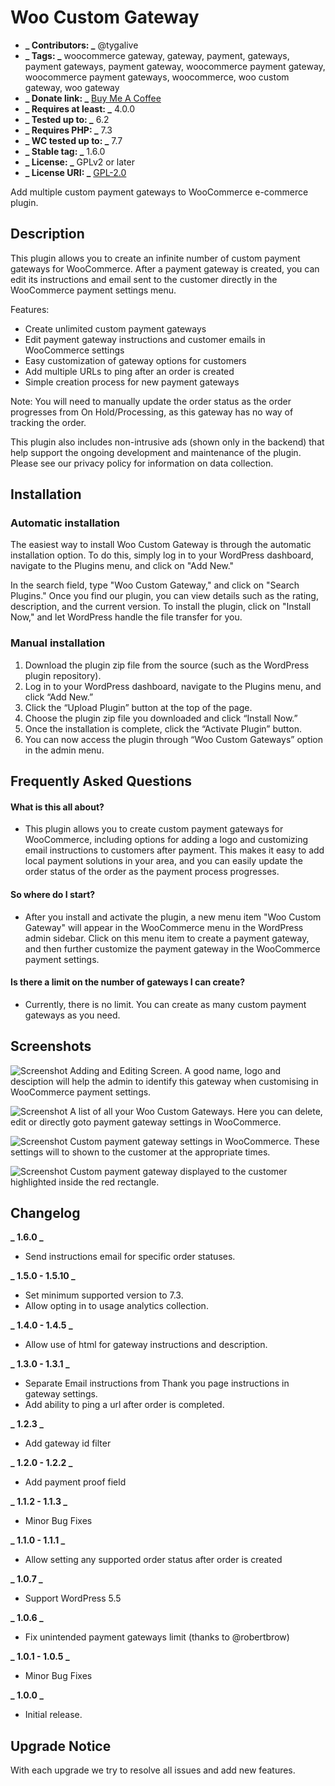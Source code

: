 # Woo Custom Gateway

- **_ Contributors: _** @tygalive
- **_ Tags: _** woocommerce gateway, gateway, payment, gateways, payment gateways, payment gateway, woocommerce payment gateway, woocommerce payment gateways, woocommerce, woo custom gateway, woo gateway
- **_ Donate link: _** [Buy Me A Coffee](https://buymeacoffee.com/fpjyrXk)
- **_ Requires at least: _** 4.0.0
- **_ Tested up to: _** 6.2
- **_ Requires PHP: _** 7.3
- **_ WC tested up to: _** 7.7
- **_ Stable tag: _** 1.6.0
- **_ License: _** GPLv2 or later
- **_ License URI: _** [GPL-2.0](http://www.gnu.org/licenses/gpl-2.0.html)

Add multiple custom payment gateways to WooCommerce e-commerce plugin.

## Description

This plugin allows you to create an infinite number of custom payment gateways for WooCommerce. After a payment gateway is created, you can edit its instructions and email sent to the customer directly in the WooCommerce payment settings menu.

Features:

* Create unlimited custom payment gateways
* Edit payment gateway instructions and customer emails in WooCommerce settings
* Easy customization of gateway options for customers
* Add multiple URLs to ping after an order is created
* Simple creation process for new payment gateways

Note: You will need to manually update the order status as the order progresses from On Hold/Processing, as this gateway has no way of tracking the order.

This plugin also includes non-intrusive ads (shown only in the backend) that help support the ongoing development and maintenance of the plugin. Please see our privacy policy for information on data collection.

## Installation

### Automatic installation

The easiest way to install Woo Custom Gateway is through the automatic installation option. To do this, simply log in to your WordPress dashboard, navigate to the Plugins menu, and click on "Add New."

In the search field, type "Woo Custom Gateway," and click on "Search Plugins." Once you find our plugin, you can view details such as the rating, description, and the current version. To install the plugin, click on "Install Now," and let WordPress handle the file transfer for you.

### Manual installation

1. Download the plugin zip file from the source (such as the WordPress plugin repository).
2. Log in to your WordPress dashboard, navigate to the Plugins menu, and click “Add New.”
3. Click the “Upload Plugin” button at the top of the page.
4. Choose the plugin zip file you downloaded and click “Install Now.”
5. Once the installation is complete, click the “Activate Plugin” button.
6. You can now access the plugin through “Woo Custom Gateways” option in the admin menu.

## Frequently Asked Questions

#### What is this all about?

- This plugin allows you to create custom payment gateways for WooCommerce, including options for adding a logo and customizing email instructions to customers after payment. This makes it easy to add local payment solutions in your area, and you can easily update the order status of the order as the payment process progresses.

#### So where do I start?

- After you install and activate the plugin, a new menu item "Woo Custom Gateway" will appear in the WooCommerce menu in the WordPress admin sidebar. Click on this menu item to create a payment gateway, and then further customize the payment gateway in the WooCommerce payment settings.

#### Is there a limit on the number of gateways I can create?

- Currently, there is no limit. You can create as many custom payment gateways as you need.

## Screenshots

![Screenshot](https://ps.w.org/woo-custom-gateway/assets/screenshot-1.png?rev=2131125)
Adding and Editing Screen. A good name, logo and desciption will help the admin to identify this gateway when customising in WooCommerce payment settings.

![Screenshot](https://ps.w.org/woo-custom-gateway/assets/screenshot-2.png?rev=2131125)
A list of all your Woo Custom Gateways. Here you can delete, edit or directly goto payment gateway settings in WooCommerce.

![Screenshot](https://ps.w.org/woo-custom-gateway/assets/screenshot-3.png?rev=2131125)
Custom payment gateway settings in WooCommerce. These settings will to shown to the customer at the appropriate times.

![Screenshot](https://ps.w.org/woo-custom-gateway/assets/screenshot-4.png?rev=2131125)
Custom payment gateway displayed to the customer highlighted inside the red rectangle.

## Changelog

**_ 1.6.0 _**

- Send instructions email for specific order statuses.

**_ 1.5.0 - 1.5.10 _**

- Set minimum supported version to 7.3.
- Allow opting in to usage analytics collection.

**_ 1.4.0 - 1.4.5 _**

- Allow use of html for gateway instructions and description.

**_ 1.3.0 - 1.3.1 _**

- Separate Email instructions from Thank you page instructions in gateway settings.
- Add ability to ping a url after order is completed.

**_ 1.2.3 _**

- Add gateway id filter

**_ 1.2.0 - 1.2.2 _**

- Add payment proof field

**_ 1.1.2 - 1.1.3 _**

- Minor Bug Fixes

**_ 1.1.0 - 1.1.1 _**

- Allow setting any supported order status after order is created

**_ 1.0.7 _**

- Support WordPress 5.5

**_ 1.0.6 _**

- Fix unintended payment gateways limit (thanks to @robertbrow)

**_ 1.0.1 - 1.0.5 _**

- Minor Bug Fixes

**_ 1.0.0 _**

- Initial release.

## Upgrade Notice

With each upgrade we try to resolve all issues and add new features.
